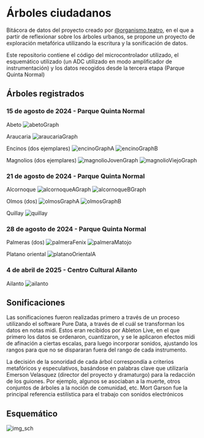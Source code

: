 # Árboles ciudadanos

Bitácora de datos del proyecto creado por [@organismo.teatro](https://www.instagram.com/organismo.teatro/), en el que a partir de reflexionar sobre los árboles urbanos, se propone un proyecto de exploración metafórica utilizando la escritura y la sonificación de datos. 

Este repositorio contiene el código del microcontrolador utilizado, el esquemático utilizado (un ADC utilizado en modo amplificador de instrumentación) y los datos recogidos desde la tercera etapa (Parque Quinta Normal)

## Árboles registrados

### 15 de agosto de 2024 - Parque Quinta Normal

Abeto
![abetoGraph](./data/20240815_qn/abeto/abeto.png)

Araucaria
![araucariaGraph](./data/20240815_qn/araucaria/araucaria.png)

Encinos (dos ejemplares)
![encinoGraphA](./data/20240815_qn/encino/encinoA.png)
![encinoGraphB](./data/20240815_qn/encino/encinoB.png)

Magnolios (dos ejemplares)
![magnolioJovenGraph](./data/20240815_qn/magnolios/magnolioJoven.png)
![magnolioViejoGraph](./data/20240815_qn/magnolios/magnolioViejo.png)

### 21 de agosto de 2024 - Parque Quinta Normal

Alcornoque
![alcornoqueAGraph](./data/20240821_qn/alcornoque/alcornoqueA.png)
![alcornoqueBGraph](./data/20240821_qn/alcornoque/alcornoqueb.png)

Olmos (dos)
![olmosGraphA](./data/20240821_qn/olmos/olmoA.png)
![olmosGraphB](./data/20240821_qn/olmos/olmoB.png)

Quillay
![quillay](./data/20240821_qn/quillay/quillay.png)

### 28 de agosto de 2024 - Parque Quinta Normal

Palmeras (dos)
![palmeraFenix](./data/20240828_qn/palmeras/palmeraFenix.png)
![palmeraMatojo](./data/20240828_qn/palmeras/palmeraMatojo.png)

Platano oriental 
![platanoOrientalA](./data/20240828_qn/platanoOriental/platanoOriental.png)

### 4 de abril de 2025 - Centro Cultural Ailanto

Ailanto 
![ailanto](./data/20250402_ailanto/ailanto.png)

## Sonificaciones

Las sonificaciones fueron realizadas primero a través de un proceso utilizando el software Pure Data, a través de el cuál se transforman los datos en notas midi. Estos eran recibidos por Ableton Live, en el que primero los datos se ordenaron, cuantizaron, y se le aplicaron efectos midi de afinación a ciertas escalas, para luego incorporar sonidos, ajustando los rangos para que no se dispararan fuera del rango de cada instrumento. 

La decisión de la sonoridad de cada árbol correspondía a criterios metafóricos y especulativos, basándose en palabras clave que utilizaría Emerson Velasquez (director del proyecto y dramaturgo) para la redacción de los guiones. Por ejemplo, algunos se asociaban a la muerte, otros conjuntos de árboles a la noción de comunidad, etc. Mort Garson fue la principal referencia estilística para el trabajo con sonidos electrónicos

## Esquemático
![img_sch](./img/sch.png)

